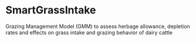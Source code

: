 # SmartGrassIntake
Grazing Management Model (GMM) to assess herbage allowance, depletion rates and effects on grass intake and grazing behavior of dairy cattle
